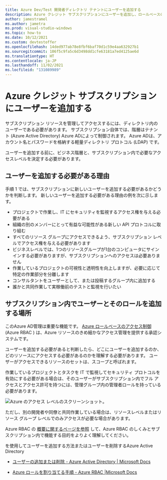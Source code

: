 ```yaml
---
title: Azure Dev/Test 開発者ディレクトリ テナントにユーザーを追加する
description: Azure クレジット サブスクリプションにユーザーを追加し、ロールベースのコントロールを使用してアクセスを管理するための方法ガイド。
author: jamestramel
ms.author: jametra
ms.prod: visual-studio-windows
ms.topic: how-to
ms.date: 10/12/2021
ms.custom: devtestoffer
ms.openlocfilehash: 14ded977ab78e8fbf6baf70d1c59e4aa632927b1
ms.sourcegitcommit: 106f5c9fa5c6d3498dd1cfe63181a7ed4125ae6d
ms.translationtype: HT
ms.contentlocale: ja-JP
ms.lasthandoff: 11/02/2021
ms.locfileid: "131089989"
---
```

# <a name="add-users-to-your-azure-credit-subscription"></a>Azure クレジット サブスクリプションにユーザーを追加する  

サブスクリプション リソースを管理してアクセスするには、ディレクトリ内のユーザーである必要があります。 サブスクリプション自体では、階層はテナント (Azure Active Directory) Azure ADによって制御されます。 Azure ADは、アカウント名とパスワードを格納する軽量ディレクトリ プロトコル (LDAP) です。  

ユーザーを追加する前に、ビジネス階層と、サブスクリプション内で必要なアクセスレベルを決定する必要があります。  

## <a name="why-do-i-need-to-add-users"></a>ユーザーを追加する必要がある理由

手順 1 では、サブスクリプションに新しいユーザーを追加する必要があるかどうかを判断します。 新しいユーザーを追加する必要がある理由の例を次に示します。  

- プロジェクトで作業し、IT にセキュリティを監視するアクセス権を与える必要がある  
- 組織の別のメンバーにとって有益な可能性がある新しい API プロトコルに取り組む  
- すべてのリソース グループにアクセスできるよう、サブスクリプション レベルでアクセス権を与える必要があります  
- ビジネスレベルでは、1つのリソースグループが1台のコンピュータにサインインする必要がありますが、サブスクリプションへのアクセスは必要ありません  
- 作業しているプロジェクトの可視性と透明性を向上しますが、必要に応じて特定の作業部分を分離します  
- コンサルタントをユーザーとして、または投稿するグループ内に追加する  
- 誰かと共同作業して実稼働前のテストと監視を行いたい  

## <a name="where-do-i-add-users-and-their-roles-within-my-subscription"></a>サブスクリプション内でユーザーとそのロールを追加する場所

このAzure AD管理は重要な機能です。 [Azure ロールベースのアクセス制御](../../role-based-access-control/overview.md)\(Azure RBAC \) は、Azure リソースのきめ細かなアクセス管理を提供する承認システムです。  

ユーザーを追加する必要があると判断したら、どこにユーザーを追加するのか、どのリソースにアクセスする必要があるのかを理解する必要があります。 ユーザーがアクセスできるリソースのセットは、スコープと呼ばれます。  

作業しているプロジェクトとタスクを IT で監視してセキュリティ プロトコルを有効にする必要がある場合は、そのユーザーがサブスクリプション内でフル アクセスとアクセス許可を持つには、管理グループ内の管理者ロールを持っている必要があります。  

![Azure のアクセス レベルのスクリーンショット。](media/how-to-add-users-directory/access-management.png "Azure での管理グループを使用したロールの管理。")

ただし、別の開発者や同僚と共同作業している場合は、リソースレベルまたはリソース グループ レベルでのみアクセスが必要な場合があります。  

Azure RBAC の [概要に関するページを参照](../../role-based-access-control/overview.md) して、Azure RBAC のしくみとサブスクリプション内で機能する目的をよりよく理解してください。  

を使用してユーザーを追加する方法またはユーザーを削除するAzure Active Directory  

- [ユーザーの追加または削除 - Azure Active Directory | Microsoft Docs](../../active-directory/fundamentals/add-users-azure-active-directory.md)  

- [Azure ロールを割り当てる手順 - Azure RBAC |Microsoft Docs](../../role-based-access-control/role-assignments-steps.md)  
